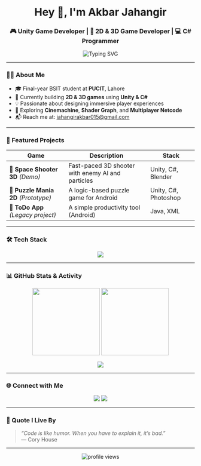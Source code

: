 <h1 align="center">Hey 👋, I'm Akbar Jahangir</h1>
<h3 align="center">🎮 Unity Game Developer | 🧠 2D & 3D Game Developer | 💻 C# Programmer</h3>

<!-- Typing animation -->
<p align="center">
  <img src="https://readme-typing-svg.demolab.com?font=Fira+Code&weight=500&size=22&pause=1000&color=6AE3FF&center=true&vCenter=true&width=600&height=50&lines=Unity+Game+Developer;2D+%7C+3D+%26+Programmer;Gameplay+Mechanics+%7C+Cinemachine+%7C+Netcode;Let's+Create+Fun!" alt="Typing SVG" />
</p>

---

### 🧑‍💻 About Me

- 🎓 Final-year BSIT student at **PUCIT**, Lahore  
- 🔭 Currently building **2D & 3D games** using **Unity & C#**
- 💡 Passionate about designing immersive player experiences
- 🌱 Exploring **Cinemachine**, **Shader Graph**, and **Multiplayer Netcode**
- 📬 Reach me at: [jahangirakbar015@gmail.com](mailto:jahangirakbar015@gmail.com)

---

### 🧩 Featured Projects

| Game | Description | Stack |
|------|-------------|-------|
| 🚀 **Space Shooter 3D** *(Demo)* | Fast-paced 3D shooter with enemy AI and particles | Unity, C#, Blender |
| 🧠 **Puzzle Mania 2D** *(Prototype)* | A logic-based puzzle game for Android | Unity, C#, Photoshop |
| 📱 **ToDo App** *(Legacy project)* | A simple productivity tool (Android) | Java, XML |

---

### 🛠️ Tech Stack

<p align="center">
  <img src="https://skillicons.dev/icons?i=unity,csharp,blender,git,github,figma,photoshop,vscode&theme=dark" />
</p>

---

### 📊 GitHub Stats & Activity

<p align="center">
  <img src="https://github-readme-stats.vercel.app/api?username=iamakbarJahangir&show_icons=true&theme=tokyonight&hide=issues&rank_icon=github" height="180"/>
  <img src="https://github-readme-streak-stats.herokuapp.com/?user=iamakbarJahangir&theme=tokyonight" height="180"/>
</p>

<p align="center">
  <img src="https://github-profile-summary-cards.vercel.app/api/cards/profile-details?username=iamakbarJahangir&theme=tokyonight" />
</p>

---

### 🌐 Connect with Me

<p align="center">
  <a href="mailto:jahangirakbar015@gmail.com"><img src="https://img.shields.io/badge/Email-D14836?style=for-the-badge&logo=gmail&logoColor=white"/></a>
  <a href="https://github.com/iamakbarJahangir"><img src="https://img.shields.io/badge/GitHub-000?style=for-the-badge&logo=github&logoColor=white"/></a>
</p>

---

### 💬 Quote I Live By

> *“Code is like humor. When you have to explain it, it’s bad.”*  
> — Cory House

---

<!-- Visitor Counter -->
<p align="center">
  <img src="https://komarev.com/ghpvc/?username=iamakbarJahangir&style=for-the-badge" alt="profile views"/>
</p>
